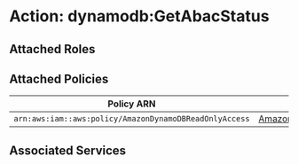 # Action: dynamodb:GetAbacStatus

## Attached Roles

## Attached Policies

| Policy ARN | Policy Name |
|------------|-------------|
| `arn:aws:iam::aws:policy/AmazonDynamoDBReadOnlyAccess` | [AmazonDynamoDBReadOnlyAccess](../policies.md#amazondynamodbreadonlyaccess) |

## Associated Services

